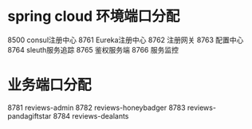 # spring cloud 环境端口分配
8500 consul注册中心
8761 Eureka注册中心
8762 注册网关
8763 配置中心
8764 sleuth服务追踪
8765 鉴权服务端
8766 服务监控

# 业务端口分配
8781 reviews-admin
8782 reviews-honeybadger
8783 reviews-pandagiftstar
8784 reviews-dealants


